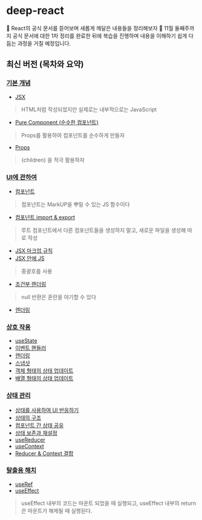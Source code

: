# deep-react
👀 React의 공식 문서를 뜯어보며 새롭게 깨달은 내용들을 정리해보자
🤔 11월 둘째주까지 공식 문서에 대한 1차 정리를 완료한 뒤에 복습을 진행하며 내용을 이해하기 쉽게 다듬는 과정을 거칠 예정입니다.

## 최신 버전 (목차와 요약)
### [기본 개념](https://github.com/JunhOpportunity/deep-react/tree/main/%EC%B5%9C%EC%8B%A0%20%EB%B2%84%EC%A0%84%20%EB%AC%B8%EC%84%9C/%EA%B8%B0%EB%B3%B8%20%EA%B0%9C%EB%85%90)
- [JSX](https://github.com/JunhOpportunity/deep-react/blob/main/%EC%B5%9C%EC%8B%A0%20%EB%B2%84%EC%A0%84%20%EB%AC%B8%EC%84%9C/%EA%B8%B0%EB%B3%B8%20%EA%B0%9C%EB%85%90/1-jsx.md)
> HTML처럼 작성되었지만 실제로는 내부적으로는 JavaScript
- [Pure Component (순수한 컴포넌트)](https://github.com/JunhOpportunity/deep-react/blob/main/%EC%B5%9C%EC%8B%A0%20%EB%B2%84%EC%A0%84%20%EB%AC%B8%EC%84%9C/%EA%B8%B0%EB%B3%B8%20%EA%B0%9C%EB%85%90/2-pure-component.md)
> Props를 활용하여 컴포넌트를 순수하게 만들자
- [Props](https://github.com/JunhOpportunity/deep-react/blob/main/%EC%B5%9C%EC%8B%A0%20%EB%B2%84%EC%A0%84%20%EB%AC%B8%EC%84%9C/%EA%B8%B0%EB%B3%B8%20%EA%B0%9C%EB%85%90/3-props.md)
> {children} 을 적극 활용하자

### [UI에 관하여](https://github.com/JunhOpportunity/deep-react/tree/main/%EC%B5%9C%EC%8B%A0%20%EB%B2%84%EC%A0%84%20%EB%AC%B8%EC%84%9C/UI)
- [컴포넌트](https://github.com/JunhOpportunity/deep-react/blob/main/%EC%B5%9C%EC%8B%A0%20%EB%B2%84%EC%A0%84%20%EB%AC%B8%EC%84%9C/UI/1-component.md)
> 컴포넌트는 MarkUP을 뿌릴 수 있는 JS 함수이다
- [컴포넌트 import & export](https://github.com/JunhOpportunity/deep-react/blob/main/%EC%B5%9C%EC%8B%A0%20%EB%B2%84%EC%A0%84%20%EB%AC%B8%EC%84%9C/UI/2-component-import-export.md)
> 루트 컴포넌트에서 다른 컴포넌트들을 생성하지 말고, 새로운 파일을 생성해 따로 작성
- [JSX 마크업 규칙](https://github.com/JunhOpportunity/deep-react/blob/main/%EC%B5%9C%EC%8B%A0%20%EB%B2%84%EC%A0%84%20%EB%AC%B8%EC%84%9C/UI/3-jsx-markup-rules.md)
- [JSX 안에 JS](https://github.com/JunhOpportunity/deep-react/blob/main/%EC%B5%9C%EC%8B%A0%20%EB%B2%84%EC%A0%84%20%EB%AC%B8%EC%84%9C/UI/4-js-in-jsx.md)
> 중괄호를 사용
- [조건부 렌더링](https://github.com/JunhOpportunity/deep-react/blob/main/%EC%B5%9C%EC%8B%A0%20%EB%B2%84%EC%A0%84%20%EB%AC%B8%EC%84%9C/UI/5-conditional-rendering.md)
> null 반환은 혼란을 야기할 수 있다
- [렌더링](https://github.com/JunhOpportunity/deep-react/blob/main/%EC%B5%9C%EC%8B%A0%20%EB%B2%84%EC%A0%84%20%EB%AC%B8%EC%84%9C/UI/6-rendering.md)

### [상호 작용](https://github.com/JunhOpportunity/deep-react/tree/main/%EC%B5%9C%EC%8B%A0%20%EB%B2%84%EC%A0%84%20%EB%AC%B8%EC%84%9C/%EC%83%81%ED%98%B8%20%EC%9E%91%EC%9A%A9)
- [useState](https://github.com/JunhOpportunity/deep-react/blob/main/%EC%B5%9C%EC%8B%A0%20%EB%B2%84%EC%A0%84%20%EB%AC%B8%EC%84%9C/%EC%83%81%ED%98%B8%20%EC%9E%91%EC%9A%A9/1-usestate.md)
- [이벤트 핸들러](https://github.com/JunhOpportunity/deep-react/blob/main/%EC%B5%9C%EC%8B%A0%20%EB%B2%84%EC%A0%84%20%EB%AC%B8%EC%84%9C/%EC%83%81%ED%98%B8%20%EC%9E%91%EC%9A%A9/2-event-handler.md)
- [렌더링](https://github.com/JunhOpportunity/deep-react/blob/main/%EC%B5%9C%EC%8B%A0%20%EB%B2%84%EC%A0%84%20%EB%AC%B8%EC%84%9C/%EC%83%81%ED%98%B8%20%EC%9E%91%EC%9A%A9/3-rendering.md)
- [스냅샷](https://github.com/JunhOpportunity/deep-react/blob/main/%EC%B5%9C%EC%8B%A0%20%EB%B2%84%EC%A0%84%20%EB%AC%B8%EC%84%9C/%EC%83%81%ED%98%B8%20%EC%9E%91%EC%9A%A9/4-snapshot.md)
- [객체 형태의 상태 업데이트](https://github.com/JunhOpportunity/deep-react/blob/main/%EC%B5%9C%EC%8B%A0%20%EB%B2%84%EC%A0%84%20%EB%AC%B8%EC%84%9C/%EC%83%81%ED%98%B8%20%EC%9E%91%EC%9A%A9/5-object-state-update.md)
- [배열 형태의 상태 업데이트](https://github.com/JunhOpportunity/deep-react/blob/main/%EC%B5%9C%EC%8B%A0%20%EB%B2%84%EC%A0%84%20%EB%AC%B8%EC%84%9C/%EC%83%81%ED%98%B8%20%EC%9E%91%EC%9A%A9/6-array-state-update.md)

### [상태 관리](https://github.com/JunhOpportunity/deep-react/tree/main/%EC%B5%9C%EC%8B%A0%20%EB%B2%84%EC%A0%84%20%EB%AC%B8%EC%84%9C/%EC%83%81%ED%83%9C%20%EA%B4%80%EB%A6%AC)
- [상태를 사용하여 UI 반응하기](https://github.com/JunhOpportunity/deep-react/blob/main/%EC%B5%9C%EC%8B%A0%20%EB%B2%84%EC%A0%84%20%EB%AC%B8%EC%84%9C/%EC%83%81%ED%83%9C%20%EA%B4%80%EB%A6%AC/1-state-write-process.md)
- [상태의 구조](https://github.com/JunhOpportunity/deep-react/blob/main/%EC%B5%9C%EC%8B%A0%20%EB%B2%84%EC%A0%84%20%EB%AC%B8%EC%84%9C/%EC%83%81%ED%83%9C%20%EA%B4%80%EB%A6%AC/2-state-structure.md)
- [컴포넌트 간 상태 공유](https://github.com/JunhOpportunity/deep-react/blob/main/%EC%B5%9C%EC%8B%A0%20%EB%B2%84%EC%A0%84%20%EB%AC%B8%EC%84%9C/%EC%83%81%ED%83%9C%20%EA%B4%80%EB%A6%AC/3-component-state-share.md)
- [상태 보존과 재설정](https://github.com/JunhOpportunity/deep-react/blob/main/%EC%B5%9C%EC%8B%A0%20%EB%B2%84%EC%A0%84%20%EB%AC%B8%EC%84%9C/%EC%83%81%ED%83%9C%20%EA%B4%80%EB%A6%AC/4-state-preserving-resetting.md)
- [useReducer](https://github.com/JunhOpportunity/deep-react/blob/main/%EC%B5%9C%EC%8B%A0%20%EB%B2%84%EC%A0%84%20%EB%AC%B8%EC%84%9C/%EC%83%81%ED%83%9C%20%EA%B4%80%EB%A6%AC/5-reducer.md)
- [useContext](https://github.com/JunhOpportunity/deep-react/blob/main/%EC%B5%9C%EC%8B%A0%20%EB%B2%84%EC%A0%84%20%EB%AC%B8%EC%84%9C/%EC%83%81%ED%83%9C%20%EA%B4%80%EB%A6%AC/6-context.md)
- [Reducer & Context 결합](https://github.com/JunhOpportunity/deep-react/blob/main/%EC%B5%9C%EC%8B%A0%20%EB%B2%84%EC%A0%84%20%EB%AC%B8%EC%84%9C/%EC%83%81%ED%83%9C%20%EA%B4%80%EB%A6%AC/7-reducer-context.md)

### [탈출용 해치](https://github.com/JunhOpportunity/deep-react/tree/main/%EC%B5%9C%EC%8B%A0%20%EB%B2%84%EC%A0%84%20%EB%AC%B8%EC%84%9C/%ED%83%88%EC%B6%9C%EC%9A%A9%20%ED%95%B4%EC%B9%98)
- [useRef](https://github.com/JunhOpportunity/deep-react/blob/main/%EC%B5%9C%EC%8B%A0%20%EB%B2%84%EC%A0%84%20%EB%AC%B8%EC%84%9C/%ED%83%88%EC%B6%9C%EC%9A%A9%20%ED%95%B4%EC%B9%98/1-useref.md)
- [useEffect](https://github.com/JunhOpportunity/deep-react/blob/main/%EC%B5%9C%EC%8B%A0%20%EB%B2%84%EC%A0%84%20%EB%AC%B8%EC%84%9C/%ED%83%88%EC%B6%9C%EC%9A%A9%20%ED%95%B4%EC%B9%98/2-useEffect.md)
> useEffect 내부의 코드는 마운트 되었을 때 실행되고, useEffect 내부의 return은 마운트가 해제될 때 실행된다.
